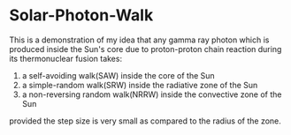 # Solar-Photon-Walk

This is a demonstration of my idea that any gamma ray photon which is produced inside the Sun's core due to proton-proton chain reaction during its thermonuclear fusion takes:
1. a self-avoiding walk(SAW) inside the core of the Sun
2. a simple-random walk(SRW) inside the radiative zone of the Sun
3. a non-reversing random walk(NRRW) inside the convective zone of the Sun

provided the step size is very small as compared to the radius of the zone.
